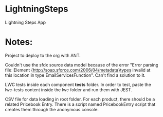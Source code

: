 # LightningSteps
Lightning Steps App

# Notes:
Project to deploy to the org with ANT.

Couldn't use the sfdx source data model because of the error "Error parsing file: Element {http://soap.sforce.com/2006/04/metadata}types invalid at this location in type EmailServicesFunction". Can't find a solution to it.

LWC tests inside each component __tests__ folder. In order to test, paste the lwc-tests content inside the lwc folder and run them with JEST.

CSV file for data loading in root folder. 
For each product, there should be a related Pricebook Entry. There is a script named PricebookEntry script that creates them through the anonymous console.